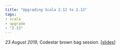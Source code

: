 ```yaml
---
title: "Upgrading Scala 2.12 to 2.13"
tags:
- scala
- upgrade
- "2.13"
---
```

_23 August 2019_, Codestar brown bag session. [[slides](../slides/scala-2.13/2019-08-23-codestar)]

